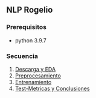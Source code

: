 ## NLP Rogelio


### Prerequisitos
* python 3.9.7

### Secuencia

1. [Descarga y EDA](01-descarga-eda.ipynb)
2. [Preprocesamiento](02-preprocesado.ipynb)
3. [Entrenamiento](03-entrenamiento-test.ipynb)
4. [Test-Metricas y Conclusiones](04-metricas-conclusiones.ipynb)